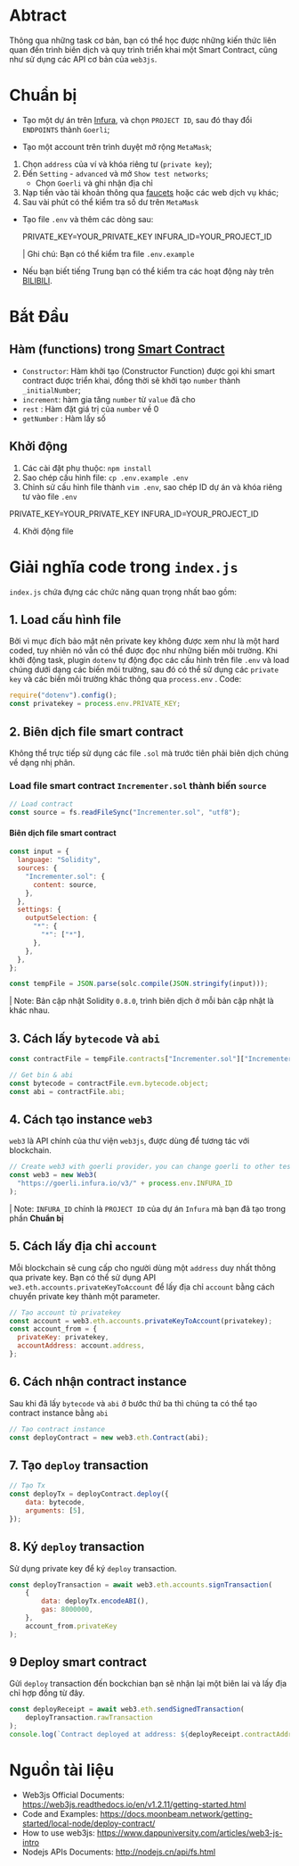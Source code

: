 # Abtract
Thông qua những task cơ bản, bạn có thể học được những kiến thức liên quan đến trình biên dịch và quy trình triển khai một Smart Contract, cũng như sử dụng các API cơ bản của `web3js`.
# Chuẩn bị
- Tạo một dự án trên  [Infura](https://infura.io), và chọn `PROJECT ID`, sau đó thay đổi `ENDPOINTS` thành `Goerli`;

- Tạo một account trên trình duyệt mở rộng `MetaMask`;
 1. Chọn `address` của ví và khóa riêng tư (`private key`);
 2. Đến `Setting` - `advanced` và mở `Show test networks`;
     - Chọn `Goerli` và ghi nhận địa chỉ
 3. Nạp tiền vào tài khoản thông qua  [faucets](https://faucets.chain.link) hoặc các web dịch vụ khác;
 4. Sau vài phút có thể kiểm tra số dư trên `MetaMask`

- Tạo file `.env` và thêm các dòng sau:
  
    PRIVATE_KEY=YOUR_PRIVATE_KEY
    INFURA_ID=YOUR_PROJECT_ID
   
    
  | Ghi chú: Bạn có thể kiểm tra file `.env.example`
 
 - Nếu bạn biết tiếng Trung bạn có thể kiểm tra các hoạt động này trên [BILIBILI](https://www.bilibili.com/video/BV1Y44y1r7E6/).
 
 # Bắt Đầu
 
 ## Hàm (functions) trong [Smart Contract](Incrementer.sol)
 - `Constructor`: Hàm khởi tạo (Constructor Function) được gọi khi smart contract được triển khai, đồng thời sẽ khởi tạo `number` thành `_initialNumber`;
 - `increment`: hàm gia tăng `number` từ `value` đã cho
 - `rest` : Hàm đặt giá trị của `number` về 0 
 - `getNumber` : Hàm lấy số
 
 ## Khởi động
 
 1. Các cài đặt phụ thuộc: `npm install`
 2. Sao chép cấu hình file: `cp .env.example .env`
 3. Chỉnh sử cấu hình file thành `vim .env`, sao chép ID dự án và khóa riêng tư vào file `.env`
 
  PRIVATE_KEY=YOUR_PRIVATE_KEY
  INFURA_ID=YOUR_PROJECT_ID
    
 4. Khởi động file 
 
 # Giải nghĩa code trong `index.js`
 `index.js` chứa đựng các chức năng quan trọng nhất bao gồm:
 ## 1. Load cấu hình file
Bởi vì mục đích bảo mật nên private key không được xem như là một hard coded, tuy nhiên nó vẫn có thể được đọc như những biến môi trường. 
Khi khởi động task, plugin `dotenv` tự động đọc các cấu hình trên file `.env` và load chúng dưới dạng các biến môi trường, sau đó có thể sử dụng các `private key` và các biến môi trường khác thông qua `process.env` .
Code: 
```js
require("dotenv").config();
const privatekey = process.env.PRIVATE_KEY;
```

## 2. Biên dịch file smart contract 
Không thể trực tiếp sử dụng các file `.sol` mà trước tiên phải biên dịch chúng về dạng nhị phân.
### Load file smart contract `Incrementer.sol` thành biến `source`
```js
// Load contract
const source = fs.readFileSync("Incrementer.sol", "utf8");
```
#### Biên dịch file smart contract

```js
const input = {
  language: "Solidity",
  sources: {
    "Incrementer.sol": {
      content: source,
    },
  },
  settings: {
    outputSelection: {
      "*": {
        "*": ["*"],
      },
    },
  },
};

const tempFile = JSON.parse(solc.compile(JSON.stringify(input)));
```
| Note: Bản cập nhật Solidity `0.8.0`, trình biên dịch ở mỗi bản cập nhật là khác nhau.

## 3. Cách lấy `bytecode` và `abi`
```js
const contractFile = tempFile.contracts["Incrementer.sol"]["Incrementer"];

// Get bin & abi
const bytecode = contractFile.evm.bytecode.object;
const abi = contractFile.abi;
```  

## 4. Cách tạo instance `web3`
`web3` là API chính của thư viện `web3js`, được dùng để tương tác với blockchain.
```js
// Create web3 with goerli provider，you can change goerli to other testnet
const web3 = new Web3(
  "https://goerli.infura.io/v3/" + process.env.INFURA_ID
);
```
| Note: `INFURA_ID` chính là `PROJECT ID` của dự án `Infura` mà bạn đã tạo trong phần **Chuẩn bị**

## 5. Cách lấy địa chỉ `account`
Mỗi blockchain sẽ cung cấp cho người dùng một `address` duy nhất thông qua private key. Bạn có thể sử dụng API `we3.eth.accounts.privateKeyToAccount` để lấy địa chỉ `account` bằng cách chuyển private key thành một parameter.
```js
// Tạo account từ privatekey
const account = web3.eth.accounts.privateKeyToAccount(privatekey);
const account_from = {
  privateKey: privatekey,
  accountAddress: account.address,
};
```

## 6. Cách nhận contract instance
Sau khi đã lấy `bytecode` và `abi` ở bước thứ ba thì chúng ta có thể tạo contract instance bằng `abi`

```js
// Tạo contract instance
const deployContract = new web3.eth.Contract(abi);
```

## 7. Tạo `deploy` transaction
```js
// Tạo Tx
const deployTx = deployContract.deploy({
    data: bytecode,
    arguments: [5],
});

```
## 8. Ký `deploy` transaction
Sử dụng private key để ký `deploy` transaction. 
```js
const deployTransaction = await web3.eth.accounts.signTransaction(
    {
        data: deployTx.encodeABI(),
        gas: 8000000,
    },
    account_from.privateKey
);
```

## 9 Deploy smart contract
Gửi `deploy` transaction đến bockchian bạn sẽ nhận lại một biên lai và lấy địa chỉ hợp đồng từ đây. 
```js
const deployReceipt = await web3.eth.sendSignedTransaction(
    deployTransaction.rawTransaction
);
console.log(`Contract deployed at address: ${deployReceipt.contractAddress}`);
```

# Nguồn tài liệu
- Web3js Official Documents: https://web3js.readthedocs.io/en/v1.2.11/getting-started.html
- Code and Examples: https://docs.moonbeam.network/getting-started/local-node/deploy-contract/ 
- How to use web3js: https://www.dappuniversity.com/articles/web3-js-intro
- Nodejs APIs Documents: http://nodejs.cn/api/fs.html








 
 
 
 
